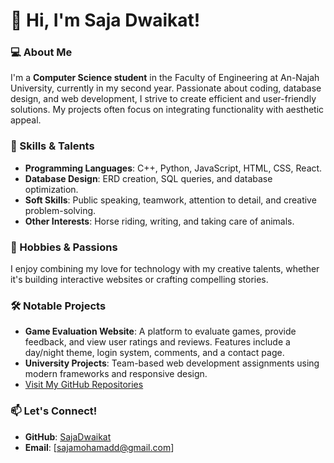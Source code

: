 # 👋 Hi, I'm Saja Dwaikat!

### 💻 About Me  
I'm a **Computer Science student** in the Faculty of Engineering at An-Najah University, currently in my second year. Passionate about coding, database design, and web development, I strive to create efficient and user-friendly solutions. My projects often focus on integrating functionality with aesthetic appeal.

### 🚀 Skills & Talents  
- **Programming Languages**: C++, Python, JavaScript, HTML, CSS, React.  
- **Database Design**: ERD creation, SQL queries, and database optimization.  
- **Soft Skills**: Public speaking, teamwork, attention to detail, and creative problem-solving.  
- **Other Interests**: Horse riding, writing, and taking care of animals.  

### 🌟 Hobbies & Passions  
I enjoy combining my love for technology with my creative talents, whether it's building interactive websites or crafting compelling stories.

### 🛠️ Notable Projects  
- **Game Evaluation Website**: A platform to evaluate games, provide feedback, and view user ratings and reviews. Features include a day/night theme, login system, comments, and a contact page.  
- **University Projects**: Team-based web development assignments using modern frameworks and responsive design.  
- [Visit My GitHub Repositories](https://github.com/SajaDwaikat)

### 📫 Let's Connect!  
- **GitHub**: [SajaDwaikat](https://github.com/SajaDwaikat)  
- **Email**: [sajamohamadd@gmail.com]  



